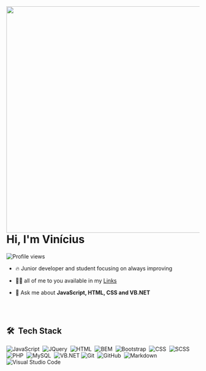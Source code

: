 <img align="right" height="590em" src="https://raw.githubusercontent.com/gist/Jolonte/0c86f2d0d8777c6707fc4c8f638adf0c/raw/a21fb5fc3a7cbca81e6cc56910d6d26e0feb4daa/mygithubcard.svg"/>
<h1 align="left">Hi, I'm Vinícius</h1>
<p align="left"> <img src="https://komarev.com/ghpvc/?username=jolonte&color=blueviolet" alt="Profile views" /> </p>

- 🔥 Junior developer and student focusing on always improving

- 👨‍💻 all of me to you available in my [Links](https://vinicius-costa-links.vercel.app/)

- 💬 Ask me about **JavaScript, HTML, CSS and VB.NET**

<br><br>

## 🛠 &nbsp;Tech Stack

![JavaScript](https://img.shields.io/badge/-JavaScript-05122A?style=flat&logo=javascript)&nbsp;
![JQuery](https://img.shields.io/badge/-Jquery-05122A?style=flat&logo=jquery)&nbsp;
![HTML](https://img.shields.io/badge/-HTML-05122A?style=flat&logo=HTML5)&nbsp;
![BEM](https://img.shields.io/badge/-BEM-05122A?style=flat&logo=bem)&nbsp;
![Bootstrap](https://img.shields.io/badge/-Bootstrap-05122A?style=flat&logo=bootstrap)&nbsp;
![CSS](https://img.shields.io/badge/-CSS-05122A?style=flat&logo=CSS3&logoColor=1572B6)&nbsp;
![SCSS](https://img.shields.io/badge/-SASS-05122A?style=flat&logo=sass)&nbsp;
![PHP](https://img.shields.io/badge/-PHP-05122A?style=flat&logo=php)&nbsp;
![MySQL](https://img.shields.io/badge/-MySQL-05122A?style=flat&logo=mysql)&nbsp;
![VB.NET](https://img.shields.io/badge/-VisualBasic-05122A?style=flat&logo=.net)
![Git](https://img.shields.io/badge/-Git-05122A?style=flat&logo=git)&nbsp;
![GitHub](https://img.shields.io/badge/-GitHub-05122A?style=flat&logo=github)&nbsp;
![Markdown](https://img.shields.io/badge/-Markdown-05122A?style=flat&logo=markdown)&nbsp;
![Visual Studio Code](https://img.shields.io/badge/-Visual%20Studio%20Code-05122A?style=flat&logo=visual-studio-code&logoColor=007ACC)&nbsp;
